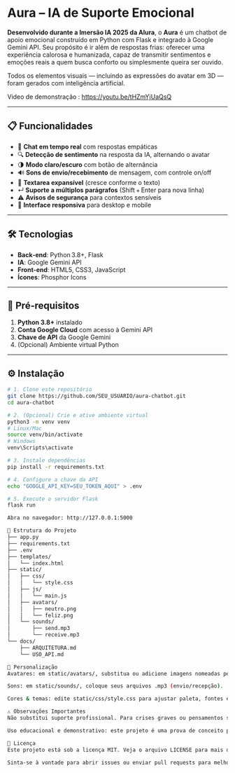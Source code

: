 # Aura – IA de Suporte Emocional

**Desenvolvido durante a Imersão IA 2025 da Alura**, o **Aura** é um chatbot de apoio emocional construído em Python com Flask e integrado à Google Gemini API. Seu propósito é ir além de respostas frias: oferecer uma experiência calorosa e humanizada, capaz de transmitir sentimentos e emoções reais a quem busca conforto ou simplesmente queira ser ouvido.  

Todos os elementos visuais — incluindo as expressões do avatar em 3D — foram gerados com inteligência artificial.

Video de demonstração : https://youtu.be/tHZmYjUaQsQ

---

## 📋 Funcionalidades

- 💬 **Chat em tempo real** com respostas empáticas  
- 🔍 **Detecção de sentimento** na resposta da IA, alternando o avatar  
- 🌗 **Modo claro/escuro** com botão de alternância  
- 🔊 **Sons de envio/recebimento** de mensagem, com controle on/off  
- 🔄 **Textarea expansível** (cresce conforme o texto)  
- ↵ **Suporte a múltiplos parágrafos** (Shift + Enter para nova linha)  
- ⚠️ **Avisos de segurança** para contextos sensíveis  
- 📱 **Interface responsiva** para desktop e mobile

---
## 🛠 Tecnologias

- **Back‑end**: Python 3.8+, Flask  
- **IA**: Google Gemini API  
- **Front‑end**: HTML5, CSS3, JavaScript  
- **Ícones**: Phosphor Icons  

---

## 🚀 Pré‑requisitos

1. **Python 3.8+** instalado  
2. **Conta Google Cloud** com acesso à Gemini API  
3. **Chave de API** da Google Gemini  
4. (Opcional) Ambiente virtual Python

---

## ⚙️ Instalação

```bash
# 1. Clone este repositório
git clone https://github.com/SEU_USUARIO/aura-chatbot.git
cd aura-chatbot

# 2. (Opcional) Crie e ative ambiente virtual
python3 -m venv venv
# Linux/Mac
source venv/bin/activate
# Windows
venv\Scripts\activate

# 3. Instale dependências
pip install -r requirements.txt

# 4. Configure a chave da API
echo "GOOGLE_API_KEY=SEU_TOKEN_AQUI" > .env

# 5. Execute o servidor Flask
flask run

Abra no navegador: http://127.0.0.1:5000

📂 Estrutura do Projeto
├── app.py
├── requirements.txt
├── .env
├── templates/
│   └── index.html
├── static/
│   ├── css/
│   │   └── style.css
│   ├── js/
│   │   └── main.js
│   ├── avatars/
│   │   ├── neutro.png
│   │   └── feliz.png
│   └── sounds/
│       ├── send.mp3
│       └── receive.mp3
└── docs/
    ├── ARQUITETURA.md
    └── USO_API.md

🎨 Personalização
Avatares: em static/avatars/, substitua ou adicione imagens nomeadas pelos sentimentos (neutro.png, triste.png, etc.).

Sons: em static/sounds/, coloque seus arquivos .mp3 (envio/recepção).

Cores & temas: edite static/css/style.css para ajustar paleta, fontes e espaçamentos.

⚠️ Observações Importantes
Não substitui suporte profissional. Para crises graves ou pensamentos suicidas, procure ajuda especializada imediatamente.

Uso educacional e demonstrativo: este projeto é uma prova de conceito para a Imersão IA 2025.

📄 Licença
Este projeto está sob a licença MIT. Veja o arquivo LICENSE para mais detalhes.

Sinta-se à vontade para abrir issues ou enviar pull requests para melhorias!


